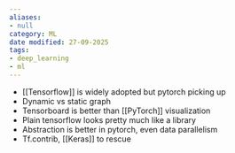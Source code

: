 ```yaml
---
aliases:
- null
category: ML
date modified: 27-09-2025
tags:
- deep_learning
- ml
---
```

- [[Tensorflow]] is widely adopted but pytorch picking up
- Dynamic vs static graph
- Tensorboard is better than [[PyTorch]] visualization
- Plain tensorflow looks pretty much like a library
- Abstraction is better in pytorch, even data parallelism
- Tf.contrib, [[Keras]] to rescue